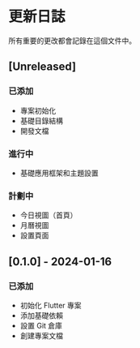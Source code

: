 # 更新日誌

所有重要的更改都會記錄在這個文件中。

## [Unreleased]

### 已添加
- 專案初始化
- 基礎目錄結構
- 開發文檔

### 進行中
- 基礎應用框架和主題設置

### 計劃中
- 今日視圖（首頁）
- 月曆視圖
- 設置頁面

## [0.1.0] - 2024-01-16
### 已添加
- 初始化 Flutter 專案
- 添加基礎依賴
- 設置 Git 倉庫
- 創建專案文檔 